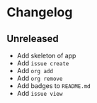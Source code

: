# Changelog

## Unreleased

- Add skeleton of app
- Add `issue create`
- Add `org add`
- Add `org remove`
- Add badges to `README.md`
- Add `issue view`
